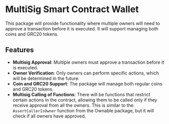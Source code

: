 # MultiSig Smart Contract Wallet

This package will provide functionality where multiple owners will need to approve a transaction before it is executed. It will support managing both coins and GRC20 tokens.

## Features
- **Multisig Approval**: Multiple owners must approve a transaction before it is executed.
- **Owner Verification**: Only owners can perform specific actions, which will be determined in the future.
- **Coin and GRC20 Support**: The package will manage both regular coins and GRC20 tokens.
- **Multisig Calling of Functions**: There will be functions that restrict certain actions in the contract, allowing them to be called only if they receive approval from all the owners. This is similar to the `AssertCallerIsOwner` function from the Ownable package, but it will check if all owners have approved.
